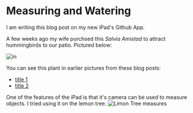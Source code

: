 # Measuring and Watering
I am writing this blog post on my new iPad's Github App.

A few weeks ago my wife purchsed this *Salvia Amistad* to attract
hummingbirds to our patio. Pictured below:

![ in ](/imgs/020240509-salvia-amistad.png)

You can see this plant in earlier pictures from these
blog posts:

* [title 1]()
* [title 2]()

One of the features of the iPad is that it's camera can
be used to measure objects. I tried using it on the 
lemon tree.
![Limon Tree measures](/imgs/02023409-lemon-tree.png)